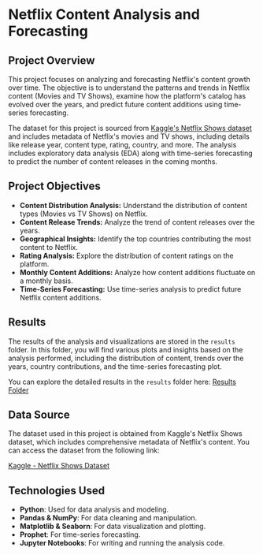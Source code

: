 # Netflix Content Analysis and Forecasting

## Project Overview

This project focuses on analyzing and forecasting Netflix's content growth over time. The objective is to understand the patterns and trends in Netflix content (Movies and TV Shows), examine how the platform's catalog has evolved over the years, and predict future content additions using time-series forecasting.

The dataset for this project is sourced from [Kaggle's Netflix Shows dataset](https://www.kaggle.com/datasets/shivamb/netflix-shows/data) and includes metadata of Netflix's movies and TV shows, including details like release year, content type, rating, country, and more. The analysis includes exploratory data analysis (EDA) along with time-series forecasting to predict the number of content releases in the coming months.

## Project Objectives

- **Content Distribution Analysis:** Understand the distribution of content types (Movies vs TV Shows) on Netflix.
- **Content Release Trends:** Analyze the trend of content releases over the years.
- **Geographical Insights:** Identify the top countries contributing the most content to Netflix.
- **Rating Analysis:** Explore the distribution of content ratings on the platform.
- **Monthly Content Additions:** Analyze how content additions fluctuate on a monthly basis.
- **Time-Series Forecasting:** Use time-series analysis to predict future Netflix content additions.

## Results

The results of the analysis and visualizations are stored in the `results` folder. In this folder, you will find various plots and insights based on the analysis performed, including the distribution of content, trends over the years, country contributions, and the time-series forecasting plot.

You can explore the detailed results in the `results` folder here: [Results Folder](./Results)

## Data Source

The dataset used in this project is obtained from Kaggle's Netflix Shows dataset, which includes comprehensive metadata of Netflix's content. You can access the dataset from the following link:

[Kaggle - Netflix Shows Dataset](https://www.kaggle.com/datasets/shivamb/netflix-shows/data)

## Technologies Used

- **Python**: Used for data analysis and modeling.
- **Pandas & NumPy**: For data cleaning and manipulation.
- **Matplotlib & Seaborn**: For data visualization and plotting.
- **Prophet**: For time-series forecasting.
- **Jupyter Notebooks**: For writing and running the analysis code.


